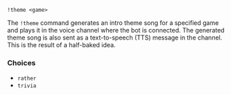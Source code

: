 ```plaintext
!theme <game>
```
The `!theme` command generates an intro theme song for a specified game and plays it in the voice channel where the bot is connected. The generated theme song is also sent as a text-to-speech (TTS) message in the channel. This is the result of a half-baked idea.
### Choices
- `rather`
- `trivia`